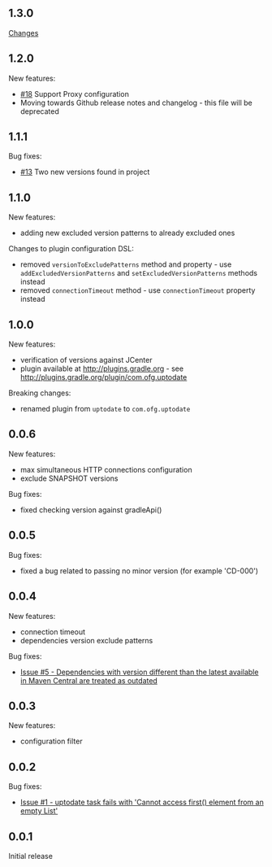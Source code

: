 1.3.0
-----
[Changes](https://github.com/4finance/uptodate-gradle-plugin/issues?q=is%3Aissue+is%3Aclosed+milestone%3A1.3.0)

1.2.0
-----
New features:
* [#18](https://github.com/4finance/uptodate-gradle-plugin/issues/18) Support Proxy configuration
* Moving towards Github release notes and changelog - this file will be deprecated

1.1.1
-----
Bug fixes:
* [#13](https://github.com/4finance/uptodate-gradle-plugin/issues/13) Two new versions found in project

1.1.0
-----
New features:
* adding new excluded version patterns to already excluded ones

Changes to plugin configuration DSL:
* removed `versionToExcludePatterns` method and property - use `addExcludedVersionPatterns` and `setExcludedVersionPatterns` methods instead
* removed `connectionTimeout` method - use `connectionTimeout` property instead

1.0.0
-----
New features:
* verification of versions against JCenter
* plugin available at http://plugins.gradle.org - see http://plugins.gradle.org/plugin/com.ofg.uptodate

Breaking changes:
* renamed plugin from `uptodate` to `com.ofg.uptodate`

0.0.6
-----
New features:
* max simultaneous HTTP connections configuration
* exclude SNAPSHOT versions

Bug fixes:
* fixed checking version against gradleApi()

0.0.5
-----
Bug fixes:
* fixed a bug related to passing no minor version (for example 'CD-000')

0.0.4
-----
New features:
* connection timeout
* dependencies version exclude patterns

Bug fixes:
* [Issue #5 - Dependencies with version different than the latest available in Maven Central are treated as outdated](https://github.com/4finance/uptodate-gradle-plugin/issues/5)

0.0.3
-----
New features:
* configuration filter

0.0.2
-----
Bug fixes:
* [Issue #1 - uptodate task fails with 'Cannot access first() element from an empty List'](https://github.com/4finance/uptodate-gradle-plugin/issues/1)

0.0.1
-----
Initial release

